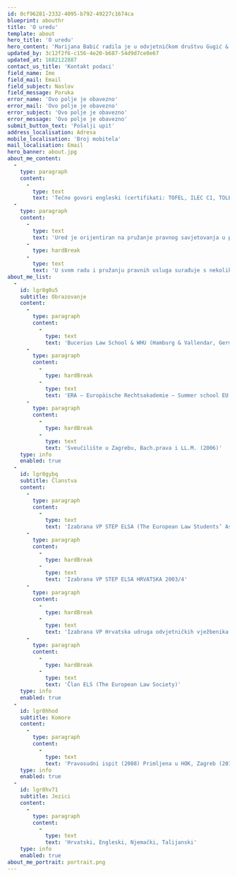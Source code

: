 ```yaml
---
id: 0cf96281-2332-4095-b792-49227c1674ca
blueprint: abouthr
title: 'O uredu'
template: about
hero_title: 'O uredu'
hero_content: 'Marijana Babić radila je u odvjetničkom društvu Gugić & Kovačić više od šest godina u Zagrebu prije osnivanja vlastitog ureda. Kao odvjetnik u odvjetničkom društvu Gugić i Kovačić, sudjelovala je ili bila voditeljica mnogih projekata na kojima je tvrtka radila.'
updated_by: 3c12f2f6-c156-4e20-b687-54d9d7ce0e67
updated_at: 1682122887
contact_us_title: 'Kontakt podaci'
field_name: Ime
field_mail: Email
field_subject: Naslov
field_message: Poruka
error_name: 'Ovo polje je obavezno'
error_mail: 'Ovo polje je obavezno'
error_subject: 'Ovo polje je obavezno'
error_message: 'Ovo polje je obavezno'
submit_button_text: 'Pošalji upit'
address_localisation: Adresa
mobile_localisation: 'Broj mobitela'
mail_localisation: Email
hero_banner: about.jpg
about_me_content:
  -
    type: paragraph
    content:
      -
        type: text
        text: 'Tečno govori engleski (certifikati: TOFEL, ILEC C1, TOLES Advanced), njemački (s njemačkom C1 certifikatom) i razumije talijanski i španjolski (B1 certifikat). Diplomirala je na Pravnom fakultetu u Zagrebu 2006. godine kao mag.iur. (LL.M.), a kasnije je završila i MLB u Hamburgu/Vallendaru na Bucerius Law School / WHU – Otto Beisheim School of Management (u rujnu , 2013.) gdje je magistrirala kao Master of Law and Business. Također je stekla vrijedno pravno iskustvo tijekom rada u Field Fischer Waterhouse LLP u Hamburgu.'
  -
    type: paragraph
    content:
      -
        type: text
        text: 'Ured je orijentiran na pružanje pravnog savjetovanja u području korporativnog prava, s posebnim naglaskom na: M & A, IP, te kapitalne udruge, investicijske procese, kao i druge odgovarajuće usluge kao što su transformacije trgovačkih društava, pravnih postupaka dubinske pravne analize, transakcija s nekretninama, pružanja pravnih mišljenja, parničenja i arbitraže, provedive naplate potraživanja, ugovora o izvršenju i općeg savjetovanja u svim pogledima prema hrvatskim i europskim zakonima.'
      -
        type: hardBreak
      -
        type: text
        text: 'U svom radu i pružanju pravnih usluga surađuje s nekoliko većih odvjetničkih društava.'
about_me_list:
  -
    id: lgr8g0u5
    subtitle: Obrazovanje
    content:
      -
        type: paragraph
        content:
          -
            type: text
            text: 'Bucerius Law School & WHU (Hamburg & Vallendar, Germany), Master of Law and Business, MLB (2013)'
      -
        type: paragraph
        content:
          -
            type: hardBreak
          -
            type: text
            text: 'ERA – Europäische Rechtsakademie – Summer school EU Law (2011)'
      -
        type: paragraph
        content:
          -
            type: hardBreak
          -
            type: text
            text: 'Sveučilište u Zagrebu, Bach.prava i LL.M. (2006)'
    type: info
    enabled: true
  -
    id: lgr8gybq
    subtitle: Članstva
    content:
      -
        type: paragraph
        content:
          -
            type: text
            text: 'Izabrana VP STEP ELSA (The European Law Students’ Association) ZAGREB 2001/2, 2002/3'
      -
        type: paragraph
        content:
          -
            type: hardBreak
          -
            type: text
            text: 'Izabrana VP STEP ELSA HRVATSKA 2003/4'
      -
        type: paragraph
        content:
          -
            type: hardBreak
          -
            type: text
            text: 'Izabrana VP Hrvatska udruga odvjetničkih vježbenika 2009/10'
      -
        type: paragraph
        content:
          -
            type: hardBreak
          -
            type: text
            text: 'Član ELS (The European Law Society)'
    type: info
    enabled: true
  -
    id: lgr8hhod
    subtitle: Komore
    content:
      -
        type: paragraph
        content:
          -
            type: text
            text: 'Pravosudni ispit (2008) Primljena u HOK, Zagreb (2010)'
    type: info
    enabled: true
  -
    id: lgr8hv71
    subtitle: Jezici
    content:
      -
        type: paragraph
        content:
          -
            type: text
            text: 'Hrvatski, Engleski, Njemački, Talijanski'
    type: info
    enabled: true
about_me_portrait: portrait.png
---
```

